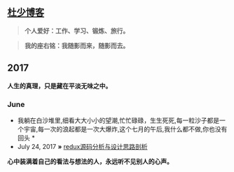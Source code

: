## [杜少博客](http://www.takozhang.cn)

> **个人爱好：工作、学习、锻炼、旅行。**

> **我的座右铭：我随影而来，随影而去。**

## 2017
**人生的真理，只是藏在平淡无味之中。**


### June
* 我躺在白沙堆里,细看大大小小的望潮,忙忙碌碌，生生死死,每一粒沙子都是一个宇宙,每一次的浪起都是一次大爆炸,这个七月的午后,我什么都不做,你也没有回头 *
* July 24, 2017 **»** [redux源码分析与设计思路剖析](https://github.com/dushao103500/blog/issues/1)

**心中装满着自己的看法与想法的人，永远听不见别人的心声。**
